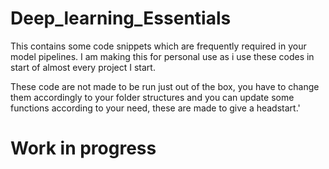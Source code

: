 # Deep_learning_Essentials
This contains some code snippets which are frequently required in your model pipelines. I am making this for personal use as i use these codes in start of almost every project I start.

These code are not made to be run just out of the box, you have to change them accordingly to your folder structures and you can update some functions according to your need,
these are made to give a headstart.'

# Work in progress #
